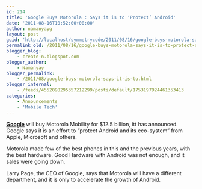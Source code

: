 ```yaml
---
id: 214
title: 'Google Buys Motorola : Says it is to ‘Protect’ Android'
date: '2011-08-16T10:52:00+00:00'
author: namanyayg
layout: post
guid: 'http://localhost/symmetrycode/2011/08/16/google-buys-motorola-says-it-is-to-protect-android/'
permalink_old: /2011/08/16/google-buys-motorola-says-it-is-to-protect-android/
blogger_blog:
    - create-n.blogspot.com
blogger_author:
    - Namanyay
blogger_permalink:
    - /2011/08/google-buys-motorola-says-it-is-to.html
blogger_internal:
    - /feeds/4552098295357212299/posts/default/1753197924461353413
categories:
    - Announcements
    - 'Mobile Tech'
---
```


**[Google](http://googleblog.blogspot.com/2011/08/supercharging-android-google-to-acquire.html)** will buy Motorola Mobility for $12.5 billion, itt has announced. Google says it is an effort to “protect Android and its eco-system” from Apple, Microsoft and others.  
  
  
Motorola made few of the best phones in this and the previous years, with the best hardware. Good Hardware with Android was not enough, and it sales were going down.   
  
  
Larry Page, the CEO of Google, says that Motorola will have a different department, and it is only to accelerate the growth of Android.  
  
